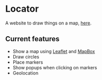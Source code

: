 # Locator

A website to draw things on a map, [here](http://locator.nicordev.com/index.html).

## Current features

* Show a map using [Leaflet](https://leafletjs.com/) and [MapBox](https://www.mapbox.com/)
* Draw circles
* Place markers
* Show popups when clicking on markers
* Geolocation
